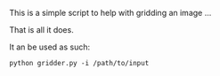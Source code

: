 This is a simple script to help with gridding an image ... 

That is all it does. 

It an be used as such: 

```
python gridder.py -i /path/to/input
```

